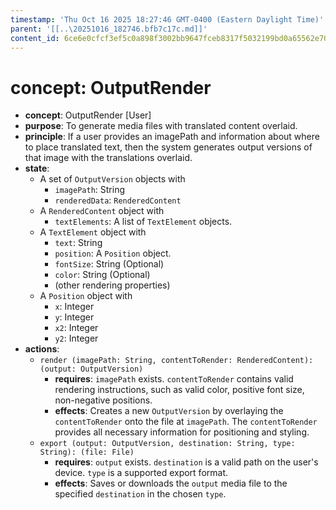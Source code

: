 ```yaml
---
timestamp: 'Thu Oct 16 2025 18:27:46 GMT-0400 (Eastern Daylight Time)'
parent: '[[..\20251016_182746.bfb7c17c.md]]'
content_id: 6ce6e0cfcf3ef5c0a898f3002bb9647fceb8317f5032199bd0a65562e70f299e
---
```


# concept: OutputRender

* **concept**: OutputRender \[User]
* **purpose**: To generate media files with translated content overlaid.
* **principle**: If a user provides an imagePath and information about where to place translated text, then the system generates output versions of that image with the translations overlaid.
* **state**:
  * A set of `OutputVersion` objects with
    * `imagePath`: String
    * `renderedData`: `RenderedContent`
  * A `RenderedContent` object with
    * `textElements`: A list of `TextElement` objects.
  * A `TextElement` object with
    * `text`: String
    * `position`: A `Position` object.
    * `fontSize`: String (Optional)
    * `color`: String (Optional)
    * (other rendering properties)
  * A `Position` object with
    * `x`: Integer
    * `y`: Integer
    * `x2`: Integer
    * `y2`: Integer
* **actions**:
  * `render (imagePath: String, contentToRender: RenderedContent): (output: OutputVersion)`
    * **requires**: `imagePath` exists. `contentToRender` contains valid rendering instructions, such as valid color, positive font size, non-negative positions.
    * **effects**: Creates a new `OutputVersion` by overlaying the `contentToRender` onto the file at `imagePath`. The `contentToRender` provides all necessary information for positioning and styling.
  * `export (output: OutputVersion, destination: String, type: String): (file: File)`
    * **requires**: `output` exists. `destination` is a valid path on the user's device. `type` is a supported export format.
    * **effects**: Saves or downloads the `output` media file to the specified `destination` in the chosen `type`.
